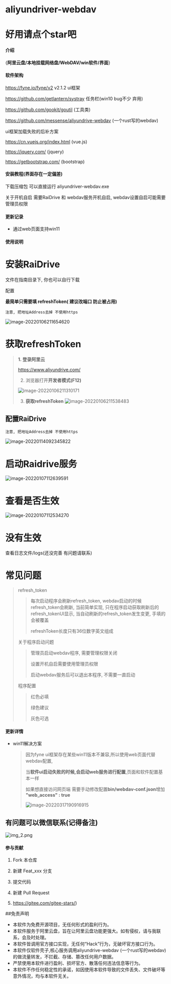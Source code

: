 # aliyundriver-webdav 
# 好用请点个star吧
#### 介绍
{**阿里云盘/本地挂载网络盘/WebDAV/win软件/界面**}

#### 软件架构
https://fyne.io/fyne/v2 v2.1.2 ui框架

https://github.com/getlantern/systray 任务栏(win10 bug不少 弃用)

https://github.com/gookit/goutil (工具类)

https://github.com/messense/aliyundrive-webdav (一个rust写的webdav)

ui框架加载失败的后补方案

https://cn.vuejs.org/index.html (vue.js)

https://jquery.com/ (jquery)

https://getbootstrap.com/ (bootstrap)

#### 安装教程(界面存在一定偏差)

下载压缩包 可以直接运行 aliyundriver-webdav.exe

关于开机自启 需要RaiDrive 和 webdav服务开机自启, webdav设置自启可能需要管理员权限

#### 更新记录

- 通过web页面支持win11



#### 使用说明

# 安装RaiDrive

文件在指南目录下, 你也可以自行下载

配置

**最简单只需要填 refreshToken( 建议改端口 防止被占用)**

`注意, 把地址Address去掉 不使用https`

![image-20220106211654620](README.assets/image-20220106211654620.png)





# 获取refreshToken

> **1. 登录阿里云**
>
> https://www.aliyundrive.com/
>
> 2. 浏览器打开**开发者模式(F12)**
>
> ![image-20220106211310171](README.assets/image-20220106211310171.png)
>
> 3. **获取refreshToken**
>    ![image-20220106211538483](README.assets/image-20220106211538483.png)

## 配置RaiDrive

`注意, 把地址Address去掉 不使用https`

![image-20220114092345822](README.assets/image-20220114092345822.png)

# 启动Raidrive服务

![image-20220107112639591](README.assets/image-20220107112639591.png)

# 查看是否生效

![image-20220107112534270](README.assets/image-20220107112534270.png)

# 没有生效

查看日志文件/logs(还没完善 有问题请联系)

# 常见问题

> refresh_token
>
> > 每次启动程序会刷新refresh_token, webdav启动的时候 refresh_token会刷新, 当前简单实现, 只在程序启动获取刷新后的refresh_tokenUI显示, 当自动刷新的refresh_token发生变更, 手填的会被覆盖
> >
> > refreshToken长度只有36位数字英文组成
>
> 关于程序启动问题
>
> > 管理员启动webdav程序, 需要管理权限关闭
> >
> > 设置开机自启需要使用管理员权限
> >
> > 启动webdav服务后可以退出本程序, 不需要一直启动
>
> 程序配置
>
> > 红色必填
> >
> > 绿色建议
> >
> > 灰色可选



#### 更新详情

- win11解决方案

  > 因为fyne ui框架存在某些win11版本不兼容,所以使用web页面代替webdav配置,
  >
  > 当**软件ui启动失败的时候,会启动web服务进行配置**,页面和软件配置基本一样
  >
  > 如果想直接访问网页端 需要手动修改配置**bin/webdav-conf.json**增加 **"web_access" : true**
  >
  > ![image-20220317190916915](README.assets/image-20220317190916915.png)



## 有问题可以微信联系(记得备注)

![img_2.png](README.assets/img_2.png)



#### 参与贡献

1. Fork 本仓库
2. 新建 Feat_xxx 分支
3. 提交代码
4. 新建 Pull Request

5. https://gitee.com/gitee-stars/)

##免责声明
- 本软件为免费开源项目，无任何形式的盈利行为。
- 本软件服务于阿里云盘，旨在让阿里云盘功能更强大。如有侵权，请与我联系，会及时处理。
- 本软件皆调用官方接口实现，无任何“Hack”行为，无破坏官方接口行为。
- 本软件仅软件壳子,核心服务调用aliyundrive-webdav (一个rust写的webdav)的做流量转发，不拦截、存储、篡改任何用户数据。
- 严禁使用本软件进行盈利、损坏官方、散落任何违法信息等行为。
- 本软件不作任何稳定性的承诺，如因使用本软件导致的文件丢失、文件破坏等意外情况，均与本软件无关。
